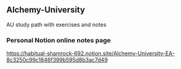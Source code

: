 ## Alchemy-University
AU study path with exercises and notes 


### Personal Notion online notes page
https://habitual-shamrock-692.notion.site/Alchemy-University-EA-8c3250c99c1846f399b595d8b3ac7d49
